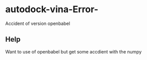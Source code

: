 # autodock-vina-Error-
Accident of version openbabel

## Help 
Want to use of openbabel but get some accdient with the numpy
